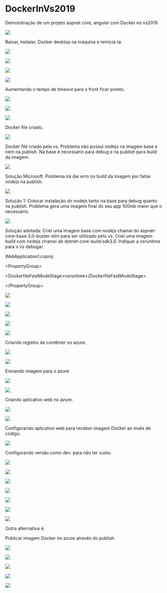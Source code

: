 DockerInVs2019
==============

Demonstração de um projeto aspnet core, angular com Docker no vs2019

![](media/593b8f19a9170de80f3271b54e2c8af9.png)

Baixar, Instalar, Docker desktop na máquina e reiniciá-la.

![](media/7b8270568bd5afb37c598c9cb8db8248.png)

![](media/ff1256a57fb7908fa3615e7e99c8543b.png)

![](media/b5c974cec88bdf278dc48bf1a46c04ac.png)

![](media/b3144bb19c119e00d65c56c50e0f1fff.png)

Aumentando o tempo de timeout para o front ficar pronto.

![](media/986d4780f5364eb39f6178e38a08fc3c.png)

![](media/e3687f476a91b385ce09552b177da90f.png)

![](media/34552cec686be9b504bbdd2c562dc087.png)

Docker file criado.

![](media/5de658b51e4da9becd3149fe2df5285d.png)

Docker file criado pela vs. Problema não possui nodejs na imagem base e nem na
publish. Na base é necessário para debug e na publish para build da imagem.

![](media/d959ca6d2b68641203afa6636274d9f7.png)

Solução Microsoft. Problema irá dar erro no build da imagem por faltar nodejs na
publish.

![](media/66603796d27e440c75b41c7eaaf4bf81.png)

Solução 1: Colocar instalação do nodejs tanto na base para debug quanto na
publish. Problema gera uma imagem final do seu app 100mb maior que o necessário.

![](media/f398935b73ac239e30a66601a5dc0aec.png)

Solução adotada: Criei uma imagem base com nodejs chamai do
aspnet-core-base:3.0-buster-slim para ser utilizado pelo vs. Criei uma imagem
build com nodejs chamei de dotnet-core-build:sdk3.0. Indiquei a vsruntime para o
vs debugar.

WebApplication1.csproj

\<PropertyGroup\>

\<DockerfileFastModeStage\>vsruntime\</DockerfileFastModeStage\>

\</PropertyGroup\>

![](media/76ed8fe0d25da370b5b504f50d76ddbd.png)

![](media/d4ba0a997eaee5ca2289a9ec1e18be4d.png)

![](media/50add716e3a62ac78604309f591b36d4.png)

![](media/37c5860eee08aab84d5890b06e239f1f.png)

![](media/4d8932e088c51b77af032803d0695483.png)

Criando registro de contêiner no azure.

![](media/911095afb1aae513ff1a933fcacd86ba.png)

![](media/def20720f35d78ac5a1d9435f4bf875b.png)

Enviando imagem para o azure

![](media/b695a5389b8067041a6f2f2b791a9b40.png)

![](media/b1996520dcf8f80cd13fdbcedc7f01da.png)

Criando aplicativo web no azure.

![](media/80ece05e996f4b1606ae868dc87ffbe2.png)

![](media/e02de686436ff1d89f57be63c4510911.png)

Configurando aplicativo web para receber imagem Docker ao invés de código.

![](media/1cdea92a539bb544eac7bb0b982e61e8.png)

Configurando versão como dev. para não ter custo.

![](media/ad4d887360d2ad9d5556e2e5ec342d2e.png)

![](media/144b79bb461b6c5f357af29746064a83.png)

![](media/389302c3ea983b0ac521895ff6187ea6.png)

![](media/d38b0962f3396d807c8211ef5e120b18.png)

![](media/959dde3f5d1da68627caa9eb42e27a10.png)

![](media/d2ccb0e45e5d2afd68e5de35b4d135f1.png)

![](media/6ca30b81517effe7cd8f0a7deee7b320.png)

Outra alternativa é:

Publicar imagem Docker no azure através do publish.

![](media/884980e6c3a88a4fb92d788d0bce80c8.png)

![](media/a334a0192af94e2c0209c29e9abdf6da.png)

![](media/704047078d7c5494f46b82b3d6086ca0.png)

![](media/e36e1f811478426eddbc91f6f5dc5f8a.png)

![](media/113615ae469f67e9818e7de59f63cbd0.png)

